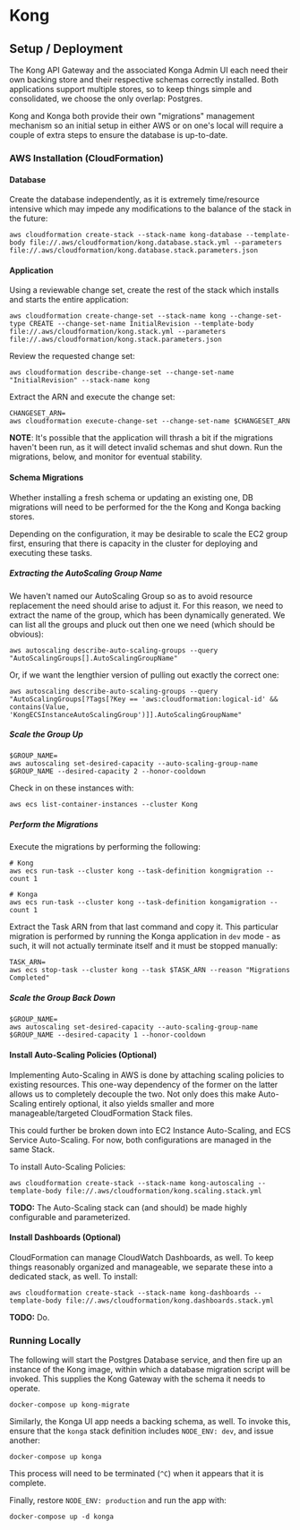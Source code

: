 # Kong

## Setup / Deployment

The Kong API Gateway and the associated Konga Admin UI each need their own backing store and their respective schemas correctly installed. Both applications support multiple stores, so to keep things simple and consolidated, we choose the only overlap: Postgres.

Kong and Konga both provide their own "migrations" management mechanism so an initial setup in either AWS or on one's local will require a couple of extra steps to ensure the database is up-to-date.

### AWS Installation (CloudFormation)

#### Database

Create the database independently, as it is extremely time/resource intensive which may
impede any modifications to the balance of the stack in the future:

```
aws cloudformation create-stack --stack-name kong-database --template-body file://.aws/cloudformation/kong.database.stack.yml --parameters file://.aws/cloudformation/kong.database.stack.parameters.json
```

#### Application

Using a reviewable change set, create the rest of the stack which installs and starts the entire application:

```
aws cloudformation create-change-set --stack-name kong --change-set-type CREATE --change-set-name InitialRevision --template-body file://.aws/cloudformation/kong.stack.yml --parameters file://.aws/cloudformation/kong.stack.parameters.json
```

Review the requested change set:

```
aws cloudformation describe-change-set --change-set-name "InitialRevision" --stack-name kong
```

Extract the ARN and execute the change set:

```
CHANGESET_ARN=
aws cloudformation execute-change-set --change-set-name $CHANGESET_ARN
```

**NOTE**: It's possible that the application will thrash a bit if the migrations haven't been run, as it will detect invalid schemas and shut down. Run the migrations, below, and monitor for eventual stability.

#### Schema Migrations

Whether installing a fresh schema or updating an existing one, DB migrations will need to be performed for the the Kong and Konga backing stores.

Depending on the configuration, it may be desirable to scale the EC2 group first, ensuring that there is capacity in the cluster for deploying and executing these tasks.

##### Extracting the AutoScaling Group Name

We haven't named our AutoScaling Group so as to avoid resource replacement the need should arise to adjust it.  For this reason, we need to extract the name of the group, which has been dynamically generated.  We can list all the groups and pluck out then one we need (which should be obvious):

```
aws autoscaling describe-auto-scaling-groups --query "AutoScalingGroups[].AutoScalingGroupName"
```

Or, if we want the lengthier version of pulling out exactly the correct one:

```
aws autoscaling describe-auto-scaling-groups --query "AutoScalingGroups[?Tags[?Key == 'aws:cloudformation:logical-id' && contains(Value, 'KongECSInstanceAutoScalingGroup')]].AutoScalingGroupName"
```

##### Scale the Group Up

```
$GROUP_NAME=
aws autoscaling set-desired-capacity --auto-scaling-group-name $GROUP_NAME --desired-capacity 2 --honor-cooldown
```

Check in on these instances with:

```
aws ecs list-container-instances --cluster Kong
```

##### Perform the Migrations

Execute the migrations by performing the following:

```
# Kong
aws ecs run-task --cluster kong --task-definition kongmigration --count 1

# Konga
aws ecs run-task --cluster kong --task-definition kongamigration --count 1
```

Extract the Task ARN from that last command and copy it.  This particular migration is performed by running the Konga application in `dev` mode - as such, it will not actually terminate itself and it must be stopped manually:

```
TASK_ARN=
aws ecs stop-task --cluster kong --task $TASK_ARN --reason "Migrations Completed"
```

##### Scale the Group Back Down

```
$GROUP_NAME=
aws autoscaling set-desired-capacity --auto-scaling-group-name $GROUP_NAME --desired-capacity 1 --honor-cooldown
```

#### Install Auto-Scaling Policies (Optional)

Implementing Auto-Scaling in AWS is done by attaching scaling policies to existing resources.  This one-way dependency of the former on the latter allows us to completely decouple the two. Not only does this make Auto-Scaling entirely optional, it also yields smaller and more manageable/targeted CloudFormation Stack files.

This could further be broken down into EC2 Instance Auto-Scaling, and ECS Service Auto-Scaling. For now, both configurations are managed in the same Stack.

To install Auto-Scaling Policies:

```
aws cloudformation create-stack --stack-name kong-autoscaling --template-body file://.aws/cloudformation/kong.scaling.stack.yml
```

**TODO:** The Auto-Scaling stack can (and should) be made highly configurable and parameterized.

#### Install Dashboards (Optional)

CloudFormation can manage CloudWatch Dashboards, as well. To keep things reasonably organized and manageable, we separate these into a dedicated stack, as well.  To install:

```
aws cloudformation create-stack --stack-name kong-dashboards --template-body file://.aws/cloudformation/kong.dashboards.stack.yml
```

**TODO:** Do.


### Running Locally

The following will start the Postgres Database service, and then fire up an instance of the Kong
image, within which a database migration script will be invoked. This supplies the Kong Gateway
with the schema it needs to operate.

```
docker-compose up kong-migrate
```

Similarly, the Konga UI app needs a backing schema, as well.  To invoke this, ensure that the `konga` stack definition includes `NODE_ENV: dev`, and issue another:

```
docker-compose up konga
```

This process will need to be terminated (`^C`) when it appears that it is complete.

Finally, restore `NODE_ENV: production` and run the app with:

```
docker-compose up -d konga
```

